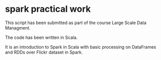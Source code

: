 # spark practical work

This script has been submitted as part of the course Large Scale Data Managment.

The code has been written in Scala. 

It is an introduction to Spark in Scala with basic processing on DataFrames and RDDs over Flickr dataset in Spark. 